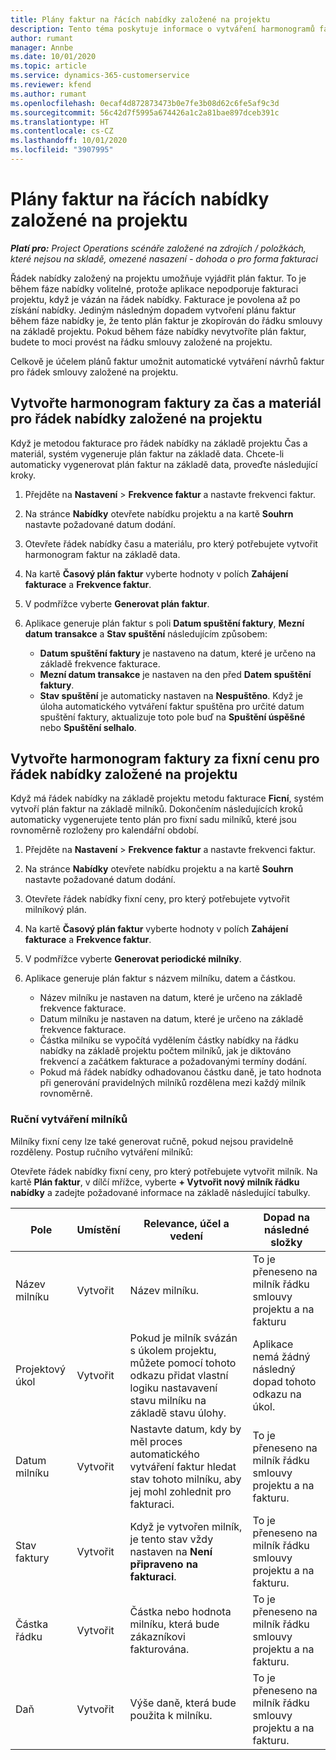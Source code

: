 ```yaml
---
title: Plány faktur na řácích nabídky založené na projektu
description: Tento téma poskytuje informace o vytváření harmonogramů faktur a milníků pro řádky nabídek.
author: rumant
manager: Annbe
ms.date: 10/01/2020
ms.topic: article
ms.service: dynamics-365-customerservice
ms.reviewer: kfend
ms.author: rumant
ms.openlocfilehash: 0ecaf4d872873473b0e7fe3b08d62c6fe5af9c3d
ms.sourcegitcommit: 56c42d7f5995a674426a1c2a81bae897dceb391c
ms.translationtype: HT
ms.contentlocale: cs-CZ
ms.lasthandoff: 10/01/2020
ms.locfileid: "3907995"
---
```

# <a name="invoice-schedules-on-project-based-quote-lines"></a>Plány faktur na řácích nabídky založené na projektu

_**Platí pro:** Project Operations scénáře založené na zdrojích / položkách, které nejsou na skladě, omezené nasazení - dohoda o pro forma fakturaci_

Řádek nabídky založený na projektu umožňuje vyjádřit plán faktur. To je během fáze nabídky volitelné, protože aplikace nepodporuje fakturaci projektu, když je vázán na řádek nabídky. Fakturace je povolena až po získání nabídky. Jediným následným dopadem vytvoření plánu faktur během fáze nabídky je, že tento plán faktur je zkopírován do řádku smlouvy na základě projektu. Pokud během fáze nabídky nevytvoříte plán faktur, budete to moci provést na řádku smlouvy založené na projektu.

Celkově je účelem plánů faktur umožnit automatické vytváření návrhů faktur pro řádek smlouvy založené na projektu. 

## <a name="create-a-time-and-material-invoice-schedule-for-a-project-based-quote-line"></a>Vytvořte harmonogram faktury za čas a materiál pro řádek nabídky založené na projektu

Když je metodou fakturace pro řádek nabídky na základě projektu Čas a materiál, systém vygeneruje plán faktur na základě data. Chcete-li automaticky vygenerovat plán faktur na základě data, proveďte následující kroky.

1. Přejděte na **Nastavení** > **Frekvence faktur** a nastavte frekvenci faktur.
2. Na stránce **Nabídky** otevřete nabídku projektu a na kartě **Souhrn** nastavte požadované datum dodání.
3. Otevřete řádek nabídky času a materiálu, pro který potřebujete vytvořit harmonogram faktur na základě data. 
4. Na kartě **Časový plán faktur** vyberte hodnoty v polích **Zahájení fakturace** a **Frekvence faktur**. 
5. V podmřížce vyberte **Generovat plán faktur**.
6. Aplikace generuje plán faktur s poli **Datum spuštění faktury**, **Mezní datum transakce** a **Stav spuštění** následujícím způsobem:

    - **Datum spuštění faktury** je nastaveno na datum, které je určeno na základě frekvence fakturace.
    - **Mezní datum transakce** je nastaven na den před **Datem spuštění faktury**.
    - **Stav spuštění** je automaticky nastaven na **Nespuštěno**. Když je úloha automatického vytváření faktur spuštěna pro určité datum spuštění faktury, aktualizuje toto pole buď na **Spuštění úspěšné** nebo **Spuštění selhalo**.

## <a name="create-a-fixed-price-invoice-schedule-for-a-project-based-quote-line"></a>Vytvořte harmonogram faktury za fixní cenu pro řádek nabídky založené na projektu

Když má řádek nabídky na základě projektu metodu fakturace **Ficní**, systém vytvoří plán faktur na základě milníků. Dokončením následujících kroků automaticky vygenerujete tento plán pro fixní sadu milníků, které jsou rovnoměrně rozloženy pro kalendářní období.

1. Přejděte na **Nastavení** > **Frekvence faktur** a nastavte frekvenci faktur.
2. Na stránce **Nabídky** otevřete nabídku projektu a na kartě **Souhrn** nastavte požadované datum dodání.
3. Otevřete řádek nabídky fixní ceny, pro který potřebujete vytvořit milníkový plán. 
4. Na kartě **Časový plán faktur** vyberte hodnoty v polích **Zahájení fakturace** a **Frekvence faktur**. 
5. V podmřížce vyberte **Generovat periodické milníky**.
6. Aplikace generuje plán faktur s názvem milníku, datem a částkou.

    - Název milníku je nastaven na datum, které je určeno na základě frekvence fakturace.
    - Datum milníku je nastaven na datum, které je určeno na základě frekvence fakturace.
    - Částka milníku se vypočítá vydělením částky nabídky na řádku nabídky na základě projektu počtem milníků, jak je diktováno frekvencí a začátkem fakturace a požadovanými termíny dodání.
    - Pokud má řádek nabídky odhadovanou částku daně, je tato hodnota při generování pravidelných milníků rozdělena mezi každý milník rovnoměrně.

### <a name="manually-create-milestones"></a>Ruční vytváření milníků

Milníky fixní ceny lze také generovat ručně, pokud nejsou pravidelně rozděleny. Postup ručního vytváření milníků:

Otevřete řádek nabídky fixní ceny, pro který potřebujete vytvořit milník. Na kartě **Plán faktur**, v dílčí mřížce, vyberte **+ Vytvořit nový milník řádku nabídky** a zadejte požadované informace na základě následující tabulky.

| **Pole** | **Umístění** | **Relevance, účel a vedení** | **Dopad na následné složky** |
| --- | --- | --- | --- |
| Název milníku | Vytvořit | Název milníku. | To je přeneseno na milník řádku smlouvy projektu a na fakturu |
| Projektový úkol | Vytvořit | Pokud je milník svázán s úkolem projektu, můžete pomocí tohoto odkazu přidat vlastní logiku nastavavení stavu milníku na základě stavu úlohy. | Aplikace nemá žádný následný dopad tohoto odkazu na úkol. |
| Datum milníku | Vytvořit | Nastavte datum, kdy by měl proces automatického vytváření faktur hledat stav tohoto milníku, aby jej mohl zohlednit pro fakturaci. | To je přeneseno na milník řádku smlouvy projektu a na fakturu. |
| Stav faktury | Vytvořit | Když je vytvořen milník, je tento stav vždy nastaven na **Není připraveno na fakturaci**. | To je přeneseno na milník řádku smlouvy projektu a na fakturu. |
| Částka řádku | Vytvořit | Částka nebo hodnota milníku, která bude zákazníkovi fakturována. | To je přeneseno na milník řádku smlouvy projektu a na fakturu. |
| Daň | Vytvořit | Výše daně, která bude použita k milníku. | To je přeneseno na milník řádku smlouvy projektu a na fakturu. |